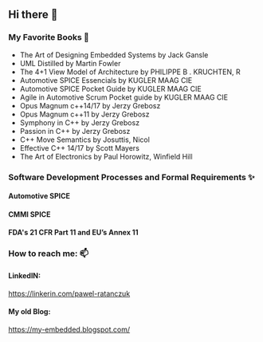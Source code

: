 ## Hi there 👋

### My Favorite Books 🌱
- The Art of Designing Embedded Systems by Jack Gansle
- UML Distilled by Martin Fowler
- The 4+1 View Model of Architecture by PHILIPPE B . KRUCHTEN, R
- Automotive SPICE Essencials by KUGLER MAAG CIE
- Automotive SPICE Pocket Guide by KUGLER MAAG CIE
- Agile in Automotive Scrum Pocket guide by KUGLER MAAG CIE
- Opus Magnum c++14/17 by Jerzy Grebosz
- Opus Magnum c++11 by Jerzy Grebosz
- Symphony in C++ by Jerzy Grebosz
- Passion in C++ by Jerzy Grebosz
- C++ Move Semantics by Josuttis, Nicol
- Effective C++ 14/17 by Scott Mayers
- The Art of Electronics by Paul Horowitz, Winfield Hill

### Software Development Processes and Formal Requirements ✨

#### Automotive SPICE

#### CMMI SPICE

#### FDA's 21 CFR Part 11 and EU’s Annex 11

### How to reach me: 📫 
#### LinkedIN:
https://linkerin.com/pawel-ratanczuk

#### My old Blog:
https://my-embedded.blogspot.com/



<!--
**pratanczuk/pratanczuk** is a ✨ _special_ ✨ repository because its `README.md` (this file) appears on your GitHub profile.

Here are some ideas to get you started:

- 🔭 I’m currently working on ...
- 🌱 I’m currently learning ...
- 👯 I’m looking to collaborate on ...
- 🤔 I’m looking for help with ...
- 💬 Ask me about ...
- 📫 How to reach me: ...
- 😄 Pronouns: ...
- ⚡ Fun fact: ...
-->
